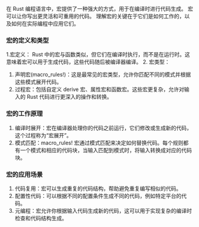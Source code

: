 在 Rust 编程语言中，宏提供了一种强大的方式，用于在编译时进行代码生成。
宏可以让你写出更灵活和可重用的代码。
理解宏的关键在于它们是如何工作的，以及如何在实际编程中应用它们。

### 宏的定义和类型
1.宏定义：
Rust 中的宏与函数类似，但它们在编译时执行，而不是在运行时。这意味着宏可以用于生成代码，这些代码随后被编译器编译。
2. 宏类型：
1. 声明宏(macro_rules!)：这是最常见的宏类型，允许你匹配不同的模式并根据这些模式展开代码。
2. 过程宏：包括自定义 derive 宏、属性宏和函数宏。这些宏更复杂，允许对输入的 Rust 代码进行更深入的操作和转换。
### 宏的工作原理
1. 编译时展开：宏在编译器处理你的代码之前运行，它们修改或生成新的代码，这个过程称为“宏展开”。
2. 模式匹配：macro_rules! 宏通过模式匹配来决定如何替换代码。每个规则都有一个模式和相应的代码块，当输入匹配到模式时，将输入转换成对应的代码块。
### 宏的应用场景
1. 代码复用：宏可以生成重复的代码结构，帮助避免重复编写相似的代码。
2. 配置性代码：可以根据不同的配置条件生成不同的代码，例如特定平台的代码。
3. 元编程：宏允许你根据输入代码生成新的代码，这可以用于实现复杂的编译时检查和代码结构生成。
